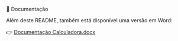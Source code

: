 📄 Documentação

Além deste README, também está disponível uma versão em Word:

👉 [Documentação Calculadora.docx](./Documentação%20Calculadora.docx)
